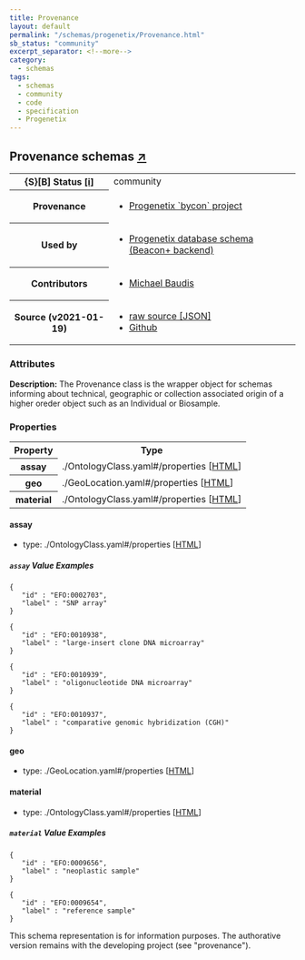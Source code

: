 ```yaml
---
title: Provenance
layout: default
permalink: "/schemas/progenetix/Provenance.html"
sb_status: "community"
excerpt_separator: <!--more-->
category:
  - schemas
tags:
  - schemas
  - community
  - code
  - specification
  - Progenetix
---
```


<div id="schema-header-title">
  <h2>Provenance <span id="schema-header-title-project">schemas <a href="https://github.com/progenetix/schemas" target="_BLANK">&nearr;</a></span> </h2>
</div>

<table id="schema-header-table">
  <tr>
    <th>{S}[B] Status <a href="https://schemablocks.org/about/sb-status-levels.html">[i]</a></th>
    <td><div id="schema-header-status">community</div></td>
  </tr>

  <tr>
    <th>Provenance</th>
    <td>
      <ul>
<li><a href="https://github.com/progenetix/bycon/">Progenetix `bycon` project</a></li>
      </ul>
    </td>
  </tr>
  <tr>
    <th>Used by</th>
    <td>
      <ul>
<li><a href="https://github.com/progenetix/schemas/">Progenetix database schema (Beacon+ backend)</a></li>
      </ul>
    </td>
  </tr>

<!--more-->

  <tr>
    <th>Contributors</th>
    <td>
      <ul>
<li><a href="https://orcid.org/0000-0002-9903-4248">Michael Baudis</a></li>
      </ul>
    </td>
  </tr>
  <tr>
    <th>Source (v2021-01-19)</th>
    <td>
      <ul>
        <li><a href="current/Provenance.json" target="_BLANK">raw source [JSON]</a></li>
        <li><a href="https://github.com/progenetix/schemas/blob/master/schemas/Provenance.yaml" target="_BLANK">Github</a></li>
      </ul>
    </td>
  </tr>
</table>

<div id="schema-attributes-title">
  <h3>Attributes</h3>
</div>

  
__Description:__ The Provenance class is the wrapper object for schemas informing about technical, geographic or collection associated origin of a higher oreder object such as an Individual or Biosample.

### Properties

<table id="schema-properties-table">
  <tr>
    <th>Property</th>
    <th>Type</th>
  </tr>
  <tr>
    <th>assay</th>
    <td>./OntologyClass.yaml#/properties [<a href="./OntologyClass.html">HTML</a>]</td>
  </tr>
  <tr>
    <th>geo</th>
    <td>./GeoLocation.yaml#/properties [<a href="./GeoLocation.html">HTML</a>]</td>
  </tr>
  <tr>
    <th>material</th>
    <td>./OntologyClass.yaml#/properties [<a href="./OntologyClass.html">HTML</a>]</td>
  </tr>

</table>


#### assay

* type: ./OntologyClass.yaml#/properties [<a href="./OntologyClass.html">HTML</a>]



##### `assay` Value Examples  

```
{
   "id" : "EFO:0002703",
   "label" : "SNP array"
}
```
```
{
   "id" : "EFO:0010938",
   "label" : "large-insert clone DNA microarray"
}
```
```
{
   "id" : "EFO:0010939",
   "label" : "oligonucleotide DNA microarray"
}
```
```
{
   "id" : "EFO:0010937",
   "label" : "comparative genomic hybridization (CGH)"
}
```

#### geo

* type: ./GeoLocation.yaml#/properties [<a href="./GeoLocation.html">HTML</a>]




#### material

* type: ./OntologyClass.yaml#/properties [<a href="./OntologyClass.html">HTML</a>]



##### `material` Value Examples  

```
{
   "id" : "EFO:0009656",
   "label" : "neoplastic sample"
}
```
```
{
   "id" : "EFO:0009654",
   "label" : "reference sample"
}
```
<div id="schema-footer">
This schema representation is for information purposes. The authorative 
version remains with the developing project (see "provenance").
</div>


